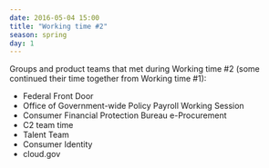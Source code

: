 ```yaml
---
date: 2016-05-04 15:00
title: "Working time #2"
season: spring
day: 1
---
```

Groups and product teams that met during Working time #2 (some continued their time together from Working time #1):

* Federal Front Door
* Office of Government-wide Policy Payroll Working Session
* Consumer Financial Protection Bureau e-Procurement
* C2 team time
* Talent Team
* Consumer Identity
* cloud.gov	
